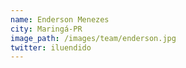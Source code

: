 ```yaml
---
name: Enderson Menezes
city: Maringá-PR
image_path: /images/team/enderson.jpg
twitter: iluendido
---
```


